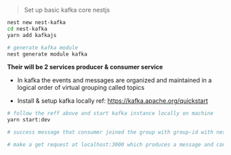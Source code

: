> Set up basic kafka core nestjs

```bash
nest new nest-kafka
cd nest-kafka
yarn add kafkajs

# generate kafka module
nest generate module kafka
```

**Their will be 2 services producer & consumer service**

- In kafka the events and messages are organized and maintained in a logical order of virtual grouping called topics

- Install & setup kafka locally ref: https://kafka.apache.org/quickstart

```bash
# follow the reff above and start kafka instance locally on machine
yarn start:dev

# success message that consumer joined the group with group-id with nestjs application and group protocol round robin

# make a get request at localhost:3000 which produces a message and consumer logs out the topics from the producers
```
